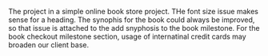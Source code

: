 The project in a simple online book store project. THe font size issue makes sense for a heading.
The synophis for the book could always be improved, so that issue is attached to the add snyphosis to the book milestone.
For the book checkout milestone section, usage of internatinal credit cards may broaden our client base.
